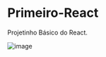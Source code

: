 # Primeiro-React
Projetinho Básico do React.

![image](https://user-images.githubusercontent.com/86087548/178851550-d657cfb1-b921-433d-b8a9-54e5ba84829b.png)
